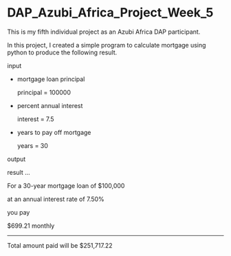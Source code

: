 # DAP_Azubi_Africa_Project_Week_5
This is my fifth individual project as an Azubi Africa DAP participant.


In this project, I created a simple program to calculate mortgage using python to produce the following result.

input

- mortgage loan principal

  principal = 100000

- percent annual interest

  interest = 7.5

- years to pay off mortgage

  years = 30


output

 
 result ...

 
For a 30-year mortgage loan of $100,000

 
at an annual interest rate of 7.50%

 
you pay 

 
$699.21 monthly

 
----------------------------------------

 
Total amount paid will be $251,717.22
